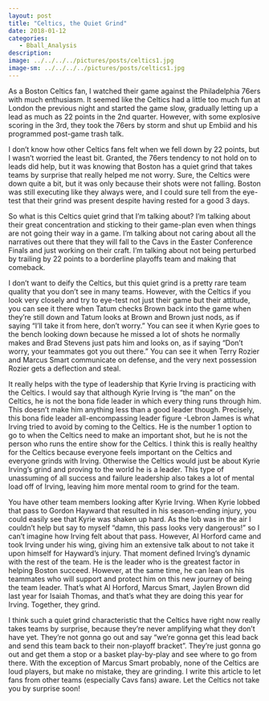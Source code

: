 ```yaml
---
layout: post
title: "Celtics, the Quiet Grind"
date: 2018-01-12
categories:
   - Bball_Analysis
description:
image: ../../../../pictures/posts/celtics1.jpg
image-sm: ../../../../pictures/posts/celtics1.jpg
---
```


As a Boston Celtics fan, I watched their game against the Philadelphia 76ers with much enthusiasm. It seemed like the Celtics had a little too much fun at London the previous night and started the game slow, gradually letting up a lead as much as 22 points in the 2nd quarter. However, with some explosive scoring in the 3rd, they took the 76ers by storm and shut up Embiid and his programmed post-game trash talk.

I don’t know how other Celtics fans felt when we fell down by 22 points, but I wasn’t worried the least bit. Granted, the 76ers tendency to not hold on to leads did help, but it was knowing that Boston has a quiet grind that takes teams by surprise that really helped me not worry. Sure, the Celtics were down quite a bit, but it was only because their shots were not falling. Boston was still executing like they always were, and I could sure tell from the eye-test that their grind was present despite having rested for a good 3 days.

So what is this Celtics quiet grind that I’m talking about? I’m talking about their great concentration and sticking to their game-plan even when things are not going their way in a game. I’m talking about not caring about all the narratives out there that they will fall to the Cavs in the Easter Conference Finals and just working on their craft. I’m talking about not being perturbed by trailing by 22 points to a borderline playoffs team and making that comeback.

I don’t want to deify the Celtics, but this quiet grind is a pretty rare team quality that you don’t see in many teams. However, with the Celtics if you look very closely and try to eye-test not just their game but their attitude, you can see it there when Tatum checks Brown back into the game when they’re still down and Tatum looks at Brown and Brown just nods, as if saying “I’ll take it from here, don’t worry.” You can see it when Kyrie goes to the bench looking down because he missed a lot of shots he normally makes and Brad Stevens just pats him and looks on, as if saying “Don’t worry, your teammates got you out there.” You can see it when Terry Rozier and Marcus Smart communicate on defense, and the very next possession Rozier gets a deflection and steal.

It really helps with the type of leadership that Kyrie Irving is practicing with the Celtics. I would say that although Kyrie Irving is “the man” on the Celtics, he is not the bona fide leader in which every thing runs through him. This doesn’t make him anything less than a good leader though. Precisely, this bona fide leader all-encompassing leader figure -Lebron James is what Irving tried to avoid by coming to the Celtics. He is the number 1 option to go to when the Celtics need to make an important shot, but he is not the person who runs the entire show for the Celtics. I think this is really healthy for the Celtics because everyone feels important on the Celtics and everyone grinds with Irving. Otherwise the Celtics would just be about Kyrie Irving’s grind and proving to the world he is a leader. This type of unassuming of all success and failure leadership also takes a lot of mental load off of Irving, leaving him more mental room to grind for the team.

You have other team members looking after Kyrie Irving. When Kyrie lobbed that pass to Gordon Hayward that resulted in his season-ending injury, you could easily see that Kyrie was shaken up hard. As the lob was in the air I couldn’t help but say to myself “damn, this pass looks very dangerous!” so I can’t imagine how Irving felt about that pass. However, Al Horford came and took Irving under his wing, giving him an extensive talk about to not take it upon himself for Hayward’s injury. That moment defined Irving’s dynamic with the rest of the team. He is the leader who is the greatest factor in helping Boston succeed. However, at the same time, he can lean on his teammates who will support and protect him on this new journey of being the team leader. That’s what Al Horford, Marcus Smart, Jaylen Brown did last year for Isaiah Thomas, and that’s what they are doing this year for Irving. Together, they grind.

I think such a quiet grind characteristic that the Celtics have right now really takes teams by surprise, because they’re never amplifying what they don’t have yet. They’re not gonna go out and say “we’re gonna get this lead back and send this team back to their non-playoff bracket”. They’re just gonna go out and get them a stop or a basket play-by-play and see where to go from there. With the exception of Marcus Smart probably, none of the Celtics are loud players, but make no mistake, they are grinding. I write this article to let fans from other teams (especially Cavs fans) aware. Let the Celtics not take you by surprise soon!